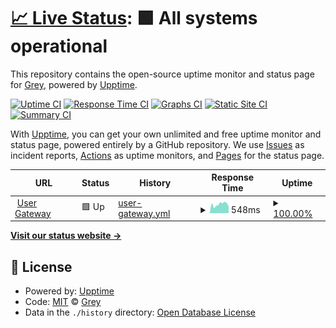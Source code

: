 # [📈 Live Status](https://status.grey.co): <!--live status--> **🟩 All systems operational**

This repository contains the open-source uptime monitor and status page for [Grey](https://grey.co), powered by [Upptime](https://github.com/upptime/upptime).

[![Uptime CI](https://github.com/greyfinance/status/workflows/Uptime%20CI/badge.svg)](https://github.com/greyfinance/status/actions?query=workflow%3A%22Uptime+CI%22)
[![Response Time CI](https://github.com/greyfinance/status/workflows/Response%20Time%20CI/badge.svg)](https://github.com/greyfinance/status/actions?query=workflow%3A%22Response+Time+CI%22)
[![Graphs CI](https://github.com/greyfinance/status/workflows/Graphs%20CI/badge.svg)](https://github.com/greyfinance/status/actions?query=workflow%3A%22Graphs+CI%22)
[![Static Site CI](https://github.com/greyfinance/status/workflows/Static%20Site%20CI/badge.svg)](https://github.com/greyfinance/status/actions?query=workflow%3A%22Static+Site+CI%22)
[![Summary CI](https://github.com/greyfinance/status/workflows/Summary%20CI/badge.svg)](https://github.com/greyfinance/status/actions?query=workflow%3A%22Summary+CI%22)

With [Upptime](https://upptime.js.org), you can get your own unlimited and free uptime monitor and status page, powered entirely by a GitHub repository. We use [Issues](https://github.com/greyfinance/status/issues) as incident reports, [Actions](https://github.com/greyfinance/status/actions) as uptime monitors, and [Pages](https://status.grey.co) for the status page.

<!--start: status pages-->
<!-- This summary is generated by Upptime (https://github.com/upptime/upptime) -->
<!-- Do not edit this manually, your changes will be overwritten -->
<!-- prettier-ignore -->
| URL | Status | History | Response Time | Uptime |
| --- | ------ | ------- | ------------- | ------ |
| <img alt="" src="https://app.grey.co/favicon.ico" height="13"> [User Gateway](https://user-gw.grey.engineering/v2/health) | 🟩 Up | [user-gateway.yml](https://github.com/greyfinance/status/commits/HEAD/history/user-gateway.yml) | <details><summary><img alt="Response time graph" src="./graphs/user-gateway/response-time-week.png" height="20"> 548ms</summary><br><a href="https://status.grey.co/history/user-gateway"><img alt="Response time 607" src="https://img.shields.io/endpoint?url=https%3A%2F%2Fraw.githubusercontent.com%2Fgreyfinance%2Fstatus%2FHEAD%2Fapi%2Fuser-gateway%2Fresponse-time.json"></a><br><a href="https://status.grey.co/history/user-gateway"><img alt="24-hour response time 590" src="https://img.shields.io/endpoint?url=https%3A%2F%2Fraw.githubusercontent.com%2Fgreyfinance%2Fstatus%2FHEAD%2Fapi%2Fuser-gateway%2Fresponse-time-day.json"></a><br><a href="https://status.grey.co/history/user-gateway"><img alt="7-day response time 548" src="https://img.shields.io/endpoint?url=https%3A%2F%2Fraw.githubusercontent.com%2Fgreyfinance%2Fstatus%2FHEAD%2Fapi%2Fuser-gateway%2Fresponse-time-week.json"></a><br><a href="https://status.grey.co/history/user-gateway"><img alt="30-day response time 558" src="https://img.shields.io/endpoint?url=https%3A%2F%2Fraw.githubusercontent.com%2Fgreyfinance%2Fstatus%2FHEAD%2Fapi%2Fuser-gateway%2Fresponse-time-month.json"></a><br><a href="https://status.grey.co/history/user-gateway"><img alt="1-year response time 607" src="https://img.shields.io/endpoint?url=https%3A%2F%2Fraw.githubusercontent.com%2Fgreyfinance%2Fstatus%2FHEAD%2Fapi%2Fuser-gateway%2Fresponse-time-year.json"></a></details> | <details><summary><a href="https://status.grey.co/history/user-gateway">100.00%</a></summary><a href="https://status.grey.co/history/user-gateway"><img alt="All-time uptime 99.76%" src="https://img.shields.io/endpoint?url=https%3A%2F%2Fraw.githubusercontent.com%2Fgreyfinance%2Fstatus%2FHEAD%2Fapi%2Fuser-gateway%2Fuptime.json"></a><br><a href="https://status.grey.co/history/user-gateway"><img alt="24-hour uptime 100.00%" src="https://img.shields.io/endpoint?url=https%3A%2F%2Fraw.githubusercontent.com%2Fgreyfinance%2Fstatus%2FHEAD%2Fapi%2Fuser-gateway%2Fuptime-day.json"></a><br><a href="https://status.grey.co/history/user-gateway"><img alt="7-day uptime 100.00%" src="https://img.shields.io/endpoint?url=https%3A%2F%2Fraw.githubusercontent.com%2Fgreyfinance%2Fstatus%2FHEAD%2Fapi%2Fuser-gateway%2Fuptime-week.json"></a><br><a href="https://status.grey.co/history/user-gateway"><img alt="30-day uptime 100.00%" src="https://img.shields.io/endpoint?url=https%3A%2F%2Fraw.githubusercontent.com%2Fgreyfinance%2Fstatus%2FHEAD%2Fapi%2Fuser-gateway%2Fuptime-month.json"></a><br><a href="https://status.grey.co/history/user-gateway"><img alt="1-year uptime 99.76%" src="https://img.shields.io/endpoint?url=https%3A%2F%2Fraw.githubusercontent.com%2Fgreyfinance%2Fstatus%2FHEAD%2Fapi%2Fuser-gateway%2Fuptime-year.json"></a></details>

<!--end: status pages-->

[**Visit our status website →**](https://status.grey.co)

## 📄 License

- Powered by: [Upptime](https://github.com/upptime/upptime)
- Code: [MIT](./LICENSE) © [Grey](https://grey.co)
- Data in the `./history` directory: [Open Database License](https://opendatacommons.org/licenses/odbl/1-0/)
